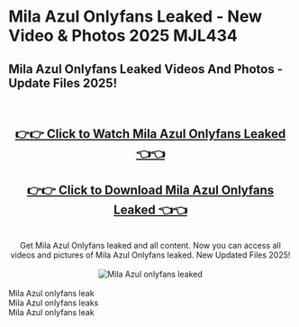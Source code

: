 # Mila Azul Onlyfans Leaked - New Video & Photos 2025 MJL434

<h2>Mila Azul Onlyfans Leaked Videos And Photos - Update Files 2025!</h2>
<br>
<div align="center">
<h2><a href="https://ulove.online/aps_391" rel="nofollow">👉👉 Click to Watch Mila Azul Onlyfans Leaked 👈👈</a></h2>
<h2><a href="https://ulove.online/aps_391" rel="nofollow">👉👉 Click to Download Mila Azul Onlyfans Leaked 👈👈</a></h2>
<br>
Get Mila Azul Onlyfans leaked and all content. Now you can access all videos and pictures of Mila Azul Onlyfans leaked. New Updated Files 2025!
<br>
<br>
<a href="https://ulove.online/aps_391" rel="nofollow" data-target="animated-image.originalLink"><img src="https://i.imgur.com/dJHk4Zq.gif)" alt="Mila Azul onlyfans leaked" style="max-width: 100%; display: inline-block;" data-target="animated-image.originalImage"></a>
</div>
<br>
Mila Azul onlyfans leak<br>
Mila Azul onlyfans leaks<br>
Mila Azul onlyfans leak